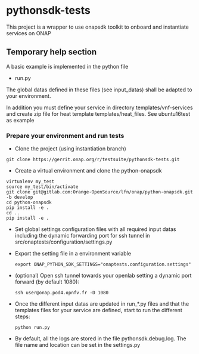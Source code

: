# pythonsdk-tests

This project is a wrapper to use onapsdk toolkit to onboard and 
instantiate services on ONAP

## Temporary help section

A basic example is implemented in the python file

- run.py

The global datas defined in these files (see input_datas) shall be 
adapted to your environment.

In addition you must define your service in directory templates/vnf-services
and create zip file for heat template templates/heat_files.
See ubuntu16test as example

### Prepare your environment and run tests

- Clone the project (using instantiation branch)

```shell
git clone https://gerrit.onap.org/r/testsuite/pythonsdk-tests.git
```

- Create a virtual environment and clone the python-onapsdk

```shell
virtualenv my_test
source my_test/bin/activate
git clone git@gitlab.com:Orange-OpenSource/lfn/onap/python-onapsdk.git -b develop
cd python-onapsdk
pip install -e .
cd ..
pip install -e .
```

- Set global settings configuration files with all required input datas
  including the dynamic forwarding port for ssh tunnel in
  src/onaptests/configuration/settings.py
- Export the setting file in a environment variable
  ```shell
  export ONAP_PYTHON_SDK_SETTINGS="onaptests.configuration.settings"
  ``` 
- (optional) Open ssh tunnel towards your openlab setting a dynamic port forward (by default 1080):
  ```shell
  ssh user@onap.pod4.opnfv.fr -D 1080
  ```
- Once the different input datas are updated in run_*.py files and 
  that the templates files for your service are defined, start to run the different steps:

  ```shell
  python run.py
  ```

- By default, all the logs are stored in the file pythonsdk.debug.log.
  The file name and location can be set in the settings.py